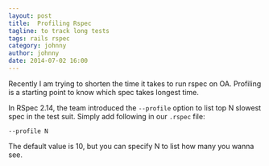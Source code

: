 ```yaml
---
layout: post
title:  Profiling Rspec
tagline: to track long tests
tags: rails rspec
category: johnny
author: johnny
date: 2014-07-02 16:00
---
```

Recently I am trying to shorten the time it takes to run rspec on OA. Profiling is a starting point to know which spec takes longest time.

In RSpec 2.14, the team introduced the `--profile` option to list top N slowest spec in the test suit. Simply add following in our `.rspec` file:

    --profile N

The default value is 10, but you can specify N to list how many you wanna see.

